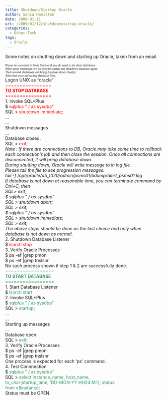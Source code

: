 ```yaml
---
title: Shutdown/Startup Oracle
author: Sonia Hamilton
date: 2009-01-11
url: /2009/01/12/shutdownstartup-oracle/
categories:
  - Other-Tech
tags:
  - Oracle
---
```

Some notes on shutting down and starting up Oracle, taken from an email.
<!--more-->


<div dir="ltr">
  <span style="font-family:tahoma;font-size:x-small;">Please be corrected in Note Section if you do need to do abort shutdown.</span>
</div>

<div dir="ltr">
  <span style="font-family:tahoma;font-size:x-small;">After abort shutdown, we do need to startup and shutdown database again. </span>
</div>

<div dir="ltr">
  <span style="font-family:tahoma;font-size:x-small;">Then second shutdown will bring database down cleanly.</span>
</div>

<div dir="ltr">
  <span style="font-family:tahoma;font-size:x-small;">After that you can backup database files.</span>
</div>

<div>
  Logon UNIX as &#8220;oracle&#8221;
</div>

<div>
  <span style="color:#ff0000;">================</span>
</div>

<div>
  <span style="color:#ff0000;"><strong>TO STOP DATABASE</strong></span>
</div>

<div>
  <span style="color:#ff0000;">================</span>
</div>

<div>
  1. Invoke SQL*Plus
</div>

<div>
  $ <span style="color:#ff0000;">sqlplus &#8221; / as sysdba&#8221;</span>
</div>

<div>
  SQL > <span style="color:#ff0000;">shutdown immediate;</span>
</div>

<div>
  &#8230;
</div>

<div>
  &#8230;
</div>

<div>
  Shutdown messages
</div>

<div>
  &#8230;
</div>

<div>
  Database closed.
</div>

<div>
  SQL > <span style="color:#ff0000;">exit;</span>
</div>

<div>
  <span style="color:#ff0000;"> </span>
</div>

<div>
  <em>Note : If there are connections to DB, Oracle may take some</em><em> time</em><em> to rollback each connection</em><em>&#8216;s</em><em> job and then </em><em>close the session</em><em>. Once all connect</em><em>ions are disconnected</em><em>, it will bring database down.</em>
</div>

<div>
  <em>During shutting down, Oracle will write</em><em> message to</em><em> in log file.</em><em> </em>
</div>

<div>
  <em>Please tail </em><em>the</em><em> file to see progression messages.</em>
</div>

<div>
  <em>tail -f /opt/oracle/db_1020/admin/psms01/bdump/alert_psms01.log</em>
</div>

<div>
  <em>If database is not down at reasonable time, you can terminate </em><em>command</em><em> by Ctrl+C,</em><em> </em><em>t</em><em>hen</em>
</div>

<div>
  <em>SQL> exit;</em>
</div>

<div>
  <em>$ sqlplus &#8221; / as sysdba&#8221;</em>
</div>

<div>
  <em>SQL > shutdown abort;</em>
</div>

<div>
  <em>SQL > exit;</em>
</div>

<div>
  <em>$ sqlplus &#8221; / as sysdba&#8221;</em>
</div>

<div>
  <em>SQL > shutdown immediate;</em>
</div>

<div>
  <em>SQL > exit;</em>
</div>

<div>
  <em>The above steps should be done as </em><em>the </em><em>last choice and only </em><em>when<br /> </em><em>database is not</em><em> </em><em>down as normal.</em>
</div>

<div>
  2. Shutdown Database Listener
</div>

<div>
  $ <span style="color:#ff0000;">lsnrctl stop </span>
</div>

<div>
  3. Verify Oracle Processes
</div>

<div>
  $ ps -ef |grep pmon
</div>

<div>
  $ ps -ef |grep tnslsnr
</div>

<div>
  No such process shown if step 1 & 2 are successfully done.
</div>

<div>
  <span style="color:#339966;">=================</span>
</div>

<div>
  <span style="color:#339966;"><strong>TO ST</strong><strong>ART</strong><strong> DATABASE</strong></span>
</div>

<div>
  <span style="color:#339966;">=================</span>
</div>

<div>
  1. Start Database Listener
</div>

<div>
  $ <span style="color:#339966;">lsnrctl st</span><span style="color:#339966;">art</span>
</div>

<div>
  2. Invoke SQL*Plus
</div>

<div>
  $ <span style="color:#339966;">sqlplus &#8221; / as sysdba&#8221;</span>
</div>

<div>
  SQL > <span style="color:#339966;">startup</span><span style="color:#339966;">;</span>
</div>

<div>
  &#8230;
</div>

<div>
  &#8230;
</div>

<div>
  Starting up messages
</div>

<div>
  &#8230;
</div>

<div>
  Database open.
</div>

<div>
  SQL > <span style="color:#339966;">exit;</span>
</div>

<div>
  3. Verify Oracle Processes
</div>

<div>
  $ ps -ef |grep pmon
</div>

<div>
  $ ps -ef |grep tnslsnr
</div>

<div>
  One process is expected for each &#8216;ps' command.
</div>

<div>
  4. Test Connnection
</div>

<div>
  $ <span style="color:#339966;">sqlplus &#8221; / as sysdba&#8221;</span>
</div>

<div>
  SQL > <span style="color:#339966;">select </span><span style="color:#339966;">instance_name, host_name, </span>
</div>

<div>
  <span style="color:#339966;"> to_char(startup_time, &#8216;DD-MON-YY HH24:MI'), status </span>
</div>

<div>
  <span style="color:#339966;"> from v$instance;</span>
</div>

<div>
  Status must be OPEN.
</div>
